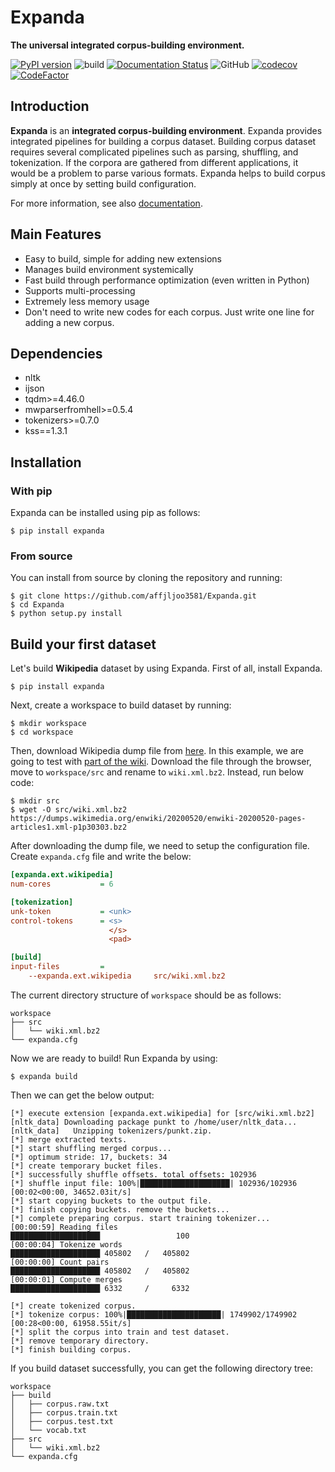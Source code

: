# Expanda

**The universal integrated corpus-building environment.**

[![PyPI version](https://badge.fury.io/py/Expanda.svg)](https://badge.fury.io/py/Expanda)
![build](https://github.com/affjljoo3581/Expanda/workflows/build/badge.svg)
[![Documentation Status](https://readthedocs.org/projects/expanda/badge/?version=latest)](https://expanda.readthedocs.io/en/latest/?badge=latest)
![GitHub](https://img.shields.io/github/license/affjljoo3581/Expanda)
[![codecov](https://codecov.io/gh/affjljoo3581/Expanda/branch/master/graph/badge.svg)](https://codecov.io/gh/affjljoo3581/Expanda)
[![CodeFactor](https://www.codefactor.io/repository/github/affjljoo3581/expanda/badge)](https://www.codefactor.io/repository/github/affjljoo3581/expanda)

## Introduction
**Expanda** is an **integrated corpus-building environment**. Expanda provides
integrated pipelines for building a corpus dataset. Building corpus dataset
requires several complicated pipelines such as parsing, shuffling, and
tokenization. If the corpora are gathered from different applications, it would
be a problem to parse various formats. Expanda helps to build corpus simply at
once by setting build configuration.

For more information, see also [documentation](https://expanda.readthedocs.io/en/latest/).

## Main Features
* Easy to build, simple for adding new extensions
* Manages build environment systemically
* Fast build through performance optimization (even written in Python)
* Supports multi-processing
* Extremely less memory usage
* Don't need to write new codes for each corpus. Just write one line for adding
  a new corpus.

## Dependencies
* nltk
* ijson
* tqdm>=4.46.0
* mwparserfromhell>=0.5.4
* tokenizers>=0.7.0
* kss==1.3.1

## Installation

### With pip
Expanda can be installed using pip as follows:

```console
$ pip install expanda
```

### From source
You can install from source by cloning the repository and running:

```console
$ git clone https://github.com/affjljoo3581/Expanda.git
$ cd Expanda
$ python setup.py install
```

## Build your first dataset
Let's build **Wikipedia** dataset by using Expanda. First of all, install
Expanda.
```console
$ pip install expanda
```
Next, create a workspace to build dataset by running:
```console
$ mkdir workspace
$ cd workspace
```
Then, download Wikipedia dump file from [here](https://dumps.wikimedia.org/).
In this example, we are going to test with [part of the wiki](https://dumps.wikimedia.org/enwiki/20200520/enwiki-20200520-pages-articles1.xml-p1p30303.bz2).
Download the file through the browser, move to `workspace/src` and rename to
`wiki.xml.bz2`. Instead, run below code:
```console
$ mkdir src
$ wget -O src/wiki.xml.bz2 https://dumps.wikimedia.org/enwiki/20200520/enwiki-20200520-pages-articles1.xml-p1p30303.bz2
```
After downloading the dump file, we need to setup the configuration file.
Create ``expanda.cfg`` file and write the below:
```ini
[expanda.ext.wikipedia]
num-cores           = 6

[tokenization]
unk-token           = <unk>
control-tokens      = <s>
                      </s>
                      <pad>

[build]
input-files         =
    --expanda.ext.wikipedia     src/wiki.xml.bz2
```
The current directory structure of `workspace` should be as follows:
```
workspace
├── src
│   └── wiki.xml.bz2
└── expanda.cfg
```
Now we are ready to build! Run Expanda by using:
```console
$ expanda build
```
Then we can get the below output:
```
[*] execute extension [expanda.ext.wikipedia] for [src/wiki.xml.bz2]
[nltk_data] Downloading package punkt to /home/user/nltk_data...
[nltk_data]   Unzipping tokenizers/punkt.zip.
[*] merge extracted texts.
[*] start shuffling merged corpus...
[*] optimum stride: 17, buckets: 34
[*] create temporary bucket files.
[*] successfully shuffle offsets. total offsets: 102936
[*] shuffle input file: 100%|████████████████████| 102936/102936 [00:02<00:00, 34652.03it/s]
[*] start copying buckets to the output file.
[*] finish copying buckets. remove the buckets...
[*] complete preparing corpus. start training tokenizer...
[00:00:59] Reading files                            ████████████████████                 100
[00:00:04] Tokenize words                           ████████████████████ 405802   /   405802
[00:00:00] Count pairs                              ████████████████████ 405802   /   405802
[00:00:01] Compute merges                           ████████████████████ 6332     /     6332

[*] create tokenized corpus.
[*] tokenize corpus: 100%|█████████████████████| 1749902/1749902 [00:28<00:00, 61958.55it/s]
[*] split the corpus into train and test dataset.
[*] remove temporary directory.
[*] finish building corpus.
```
If you build dataset successfully, you can get the following directory tree:
```
workspace
├── build
│   ├── corpus.raw.txt
│   ├── corpus.train.txt
│   ├── corpus.test.txt
│   └── vocab.txt
├── src
│   └── wiki.xml.bz2
└── expanda.cfg
```
